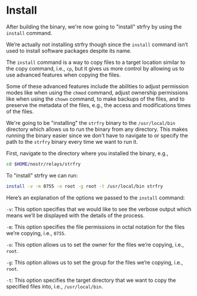 # Install

After building the binary, we're now going to "install" strfry by using the `install` command.

We’re actually not installing strfry though since the `install` command isn’t used to install software packages despite its name.

The `install` command is a way to copy files to a target location similar to the copy command, i.e., `cp`, but it gives us more control by allowing us to use advanced features when copying the files.

Some of these advanced features include the abilities to adjust permission modes like when using the `chmod` command, adjust ownership permissions like when using the `chown` command, to make backups of the files, and to preserve the metadata of the files, e.g., the access and modifications times of the files.

We're going to be "installing" the `strfry` binary to the `/usr/local/bin` directory which allows us to run the binary from any directory. This makes running the binary easier since we don't have to navigate to or specify the path to the `strfry` binary every time we want to run it.

First, navigate to the directory where you installed the binary, e.g.,

```bash
cd $HOME/nostr/relays/strfry
```

To "install" strfry we can run:

```bash
install -v -m 0755 -o root -g root -t /usr/local/bin strfry
```

Here’s an explanation of the options we passed to the `install` command:

`-v`: This option specifies that we would like to see the verbose output which means we’ll be displayed with the details of the process.

`-m`: This option specifies the file permissions in octal notation for the files we’re copying, i.e., `0755`.

`-o`: This option allows us to set the owner for the files we’re copying, i.e., `root`.

`-g`: This option allows us to set the group for the files we’re copying, i.e., `root`.

`-t`: This option specifies the target directory that we want to copy the specified files into, i.e., `/usr/local/bin`.
